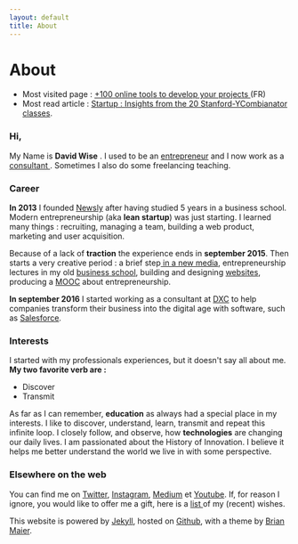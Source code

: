 ```yaml
---
layout: default
title: About
---
```


<div class="post">
  <h1 class="pageTitle">About</h1>

<ul>
      <li>Most visited page : <a href="/Outils">+100 online tools to develop your projects </a> (FR)</li>
      <li>Most read article : <a href="http://www.davidwise.fr/insights-how-to-start-a-startup-yc-stanford-season-1/">Startup : Insights from the 20 Stanford-YCombianator classes</a>.</li>
  </ul>

  <h3>Hi, </h3>
  <p> My Name is <b>David Wise</b> . I used to be an <a href="/startups">entrepreneur</a> and I now work as a <a href="https://www.dxc.technology/"> consultant </a>. Sometimes I also do some freelancing teaching.</p> 

   <h3>Career</h3>
  <p> <b>In 2013</b> I founded <a href="https://vimeo.com/89918281">Newsly</a> after having studied 5 years in a business school. Modern entrepreneurship (aka <b>lean startup</b>) was just starting. I learned many things : recruiting, managing a team, building a web product, marketing and user acquisition.</p> 

  <p> Because of a lack of <b>traction</b> the experience ends in <b>september 2015</b>. Then starts a very creative period : a brief step<a href="https://www.brief.me/"> in a new media</a>, entrepreneurship lectures in my old <a href="http://www.emlv.fr/"> business school</a>, building and designing <a href="/Portfolio">websites</a>, producing a <a href="https://www.udemy.com/startuptour/?couponCode=DAVIDWISE.FR">MOOC</a> about entrepreneurship.</p> 

  <p><b>In september 2016</b> I started working as a consultant at <a href="https://www.dxc.technology/">DXC</a> to help companies transform their business into the digital age with software, such as <a href="https://www.salesforce.com/">Salesforce</a>.</p> 

  <h3>Interests</h3>
  <p> I started with my professionals experiences, but it doesn't say all about me. <b> My two favorite verb are :</b> 
  <ul>
  <li>Discover</li> 
  <li>Transmit</li>
  </ul> 

  <p> As far as I can remember, <b>education</b> as always had a special place in my interests. I like to discover, understand, learn, transmit and repeat this infinite loop. I closely follow, and observe, how <b>technologies</b> are changing our daily lives. I am passionated about the History of Innovation. I believe it helps me better understand the world we live in with some perspective.</p>
 
  <h3> Elsewhere on the web</h3>
  
 <p>You can find me on <a href="https://twitter.com/dawise_">Twitter</a>, <a href="https://www.instagram.com/dawise_/">Instagram</a>, <a href="https://medium.com/@dawise_">Medium</a> et <a href="https://www.youtube.com/channel/UCUtv9U3_GGoBrp_YvSWUj7A">Youtube</a>. If, for reason I ignore, you would like to offer me a gift, here is a <a href="https://kit.com/dawise/la-liste-des-mes-envies">list </a> of my (recent) wishes.</p>

<p> This website is powered by <a href="https://jekyllrb.com/">Jekyll</a>, hosted on <a href="https://github.com/">Github</a>, with a theme by <a href="http://brianmaierjr.com">Brian Maier</a>.</p>